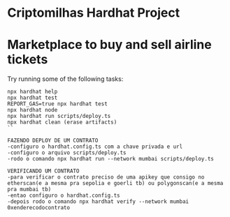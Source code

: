# Criptomilhas Hardhat Project

# Marketplace to buy and sell airline tickets

Try running some of the following tasks:

```shell
npx hardhat help
npx hardhat test
REPORT_GAS=true npx hardhat test
npx hardhat node
npx hardhat run scripts/deploy.ts
npx hardhat clean (erase artifacts)
``

FAZENDO DEPLOY DE UM CONTRATO
-configuro o hardhat.config.ts com a chave privada e url
-configuro o arquivo scripts/deploy.ts
-rodo o comando npx hardhat run --network mumbai scripts/deploy.ts

VERIFICANDO UM CONTRATO
-para verificar o contrato preciso de uma apikey que consigo no etherscan(e a mesma pra sepolia e goerli tb) ou polygonscan(e a mesma pra mumbai tb)
-entao configuro o hardhat.config.ts
-depois rodo o comando npx hardhat verify --network mumbai 0xenderecodocontrato

